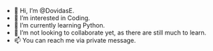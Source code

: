 - 👋 Hi, I’m @DovidasE.
- 👀 I’m interested in Coding.
- 🌱 I’m currently learning Python.
- 💞️ I’m not looking to collaborate yet, as there are still much to learn.
- 📫 You can reach me via private message.

<!---
DovidasE/DovidasE is a ✨ special ✨ repository because its `README.md` (this file) appears on your GitHub profile.
You can click the Preview link to take a look at your changes.
--->
